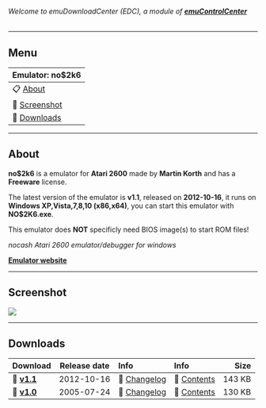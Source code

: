 ###### Welcome to emuDownloadCenter (EDC), a module of [**emuControlCenter**](https://github.com/PhoenixInteractiveNL/emuControlCenter/wiki/)
***
## Menu
| **Emulator: no$2k6** |
|:---------|
| :clipboard: [About](#about) |
| :sunrise: [Screenshot](#screenshot) |
| :floppy_disk: [Downloads](#downloads) |
***
## About
**no$2k6** is a emulator for **Atari 2600** made by **Martin Korth** and has a **Freeware** license.

The latest version of the emulator is **v1.1**, released on **2012-10-16**, it runs on **Windows XP,Vista,7,8,10 (x86,x64)**, you can start this emulator with **NO$2K6.exe**.

This emulator does **NOT** specificly need BIOS image(s) to start ROM files!

_nocash Atari 2600 emulator/debugger for windows_

[**Emulator website**](http://problemkaputt.de/index.htm)
***
## Screenshot
![](https://raw.githubusercontent.com/PhoenixInteractiveNL/emuDownloadCenter/master/hooks/no2k6/screen.jpg)
***
## Downloads
| Download | Release date  | Info       | Info       | Size       |
|:---------|:-------------:|:-----------|:-----------|-----------:|
| :floppy_disk: [**v1.1**](https://github.com/PhoenixInteractiveNL/edc-repo0001/raw/master/no2k6/1.1.7z) | 2012-10-16 | :page_facing_up: [Changelog](https://github.com/PhoenixInteractiveNL/edc-repo0001/blob/master/no2k6/1.1_changelog.txt) | :mag_right: [Contents](https://github.com/PhoenixInteractiveNL/edc-repo0001/blob/master/no2k6/1.1_contents.txt) | 143 KB |
| :floppy_disk: [**v1.0**](https://github.com/PhoenixInteractiveNL/edc-repo0001/raw/master/no2k6/1.0.7z) | 2005-07-24 | :page_facing_up: [Changelog](https://github.com/PhoenixInteractiveNL/edc-repo0001/blob/master/no2k6/1.0_changelog.txt) | :mag_right: [Contents](https://github.com/PhoenixInteractiveNL/edc-repo0001/blob/master/no2k6/1.0_contents.txt) | 130 KB |
